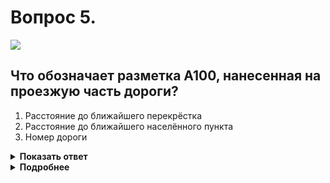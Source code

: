 # Вопрос 5.

![](https://s.drom.ru/i24227/pdd/tickets/2016/1542608930.jpg)

## Что обозначает разметка А100, нанесенная на проезжую часть дороги?

1. Расстояние до ближайшего перекрёстка
2. Расстояние до ближайшего населённого пункта
3. Номер дороги

<details>
<summary><b>Показать ответ</b></summary>
Правильный ответ: 3
</details>
<details>
<summary><b>Подробнее</b></summary>
Такая горизонтальная разметка 1.22 обозначает номер дороги.
</details>